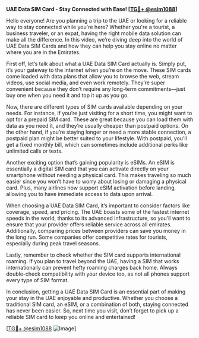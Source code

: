 **UAE Data SIM Card - Stay Connected with Ease! [[TG💪+ @esim1088](https://t.me/s/esim1088)]**

Hello everyone! Are you planning a trip to the UAE or looking for a reliable way to stay connected while you're here? Whether you're a tourist, a business traveler, or an expat, having the right mobile data solution can make all the difference. In this video, we’re diving deep into the world of UAE Data SIM Cards and how they can help you stay online no matter where you are in the Emirates.

First off, let’s talk about what a UAE Data SIM Card actually is. Simply put, it’s your gateway to the internet when you’re on the move. These SIM cards come loaded with data plans that allow you to browse the web, stream videos, use social media, and even work remotely. They’re super convenient because they don’t require any long-term commitments—just buy one when you need it and top it up as you go. 

Now, there are different types of SIM cards available depending on your needs. For instance, if you’re just visiting for a short time, you might want to opt for a prepaid SIM card. These are great because you can load them with data as you need it, and they’re usually cheaper than postpaid options. On the other hand, if you’re staying longer or need a more stable connection, a postpaid plan might be better suited to your lifestyle. With postpaid, you’ll get a fixed monthly bill, which can sometimes include additional perks like unlimited calls or texts.

Another exciting option that’s gaining popularity is eSIMs. An eSIM is essentially a digital SIM card that you can activate directly on your smartphone without needing a physical card. This makes traveling so much easier since you won’t have to worry about losing or damaging a physical card. Plus, many airlines now support eSIM activation before landing, allowing you to have immediate access to data upon arrival.

When choosing a UAE Data SIM Card, it’s important to consider factors like coverage, speed, and pricing. The UAE boasts some of the fastest internet speeds in the world, thanks to its advanced infrastructure, so you’ll want to ensure that your provider offers reliable service across all emirates. Additionally, comparing prices between providers can save you money in the long run. Some companies offer competitive rates for tourists, especially during peak travel seasons.

Lastly, remember to check whether the SIM card supports international roaming. If you plan to travel beyond the UAE, having a SIM that works internationally can prevent hefty roaming charges back home. Always double-check compatibility with your device too, as not all phones support every type of SIM format.

In conclusion, getting a UAE Data SIM Card is an essential part of making your stay in the UAE enjoyable and productive. Whether you choose a traditional SIM card, an eSIM, or a combination of both, staying connected has never been easier. So, next time you visit, don’t forget to pick up a reliable SIM card to keep you online and entertained!

[[TG💪+ @esim1088](https://t.me/s/esim1088) ![Image](https://i.postimg.cc/Y0z9fWf4/image.png)]